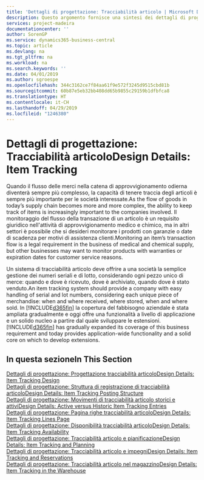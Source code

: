 ```yaml
---
title: 'Dettagli di progettazione: Tracciabilità articolo | Microsoft Docs'
description: Questo argomento fornisce una sintesi dei dettagli di progettazione per la tracciabilità articolo.
services: project-madeira
documentationcenter: ''
author: SorenGP
ms.service: dynamics365-business-central
ms.topic: article
ms.devlang: na
ms.tgt_pltfrm: na
ms.workload: na
ms.search.keywords: ''
ms.date: 04/01/2019
ms.author: sgroespe
ms.openlocfilehash: 344c3162ce7f84aa61f9e572f3245d9515cbd81b
ms.sourcegitcommit: 60b87e5eb32bb408dd65b9855c29159b1dfbfca8
ms.translationtype: HT
ms.contentlocale: it-CH
ms.lasthandoff: 04/29/2019
ms.locfileid: "1246380"
---
```

# <a name="design-details-item-tracking"></a><span data-ttu-id="018d8-103">Dettagli di progettazione: Tracciabilità articolo</span><span class="sxs-lookup"><span data-stu-id="018d8-103">Design Details: Item Tracking</span></span>
<span data-ttu-id="018d8-104">Quando il flusso delle merci nella catena di approvvigionamento odierna diventerà sempre più complesso, la capacità di tenere traccia degli articoli è sempre più importante per le società interessate.</span><span class="sxs-lookup"><span data-stu-id="018d8-104">As the flow of goods in today’s supply chain becomes more and more complex, the ability to keep track of items is increasingly important to the companies involved.</span></span> <span data-ttu-id="018d8-105">Il monitoraggio del flusso della transazione di un articolo è un requisito giuridico nell'attività di approvvigionamento medico e chimico, ma in altri settori è possibile che si desideri monitorare i prodotti con garanzie o date di scadenza per motivi di assistenza clienti.</span><span class="sxs-lookup"><span data-stu-id="018d8-105">Monitoring an item’s transaction flow is a legal requirement in the business of medical and chemical supply, but other businesses may want to monitor products with warranties or expiration dates for customer service reasons.</span></span>  

<span data-ttu-id="018d8-106">Un sistema di tracciabilità articolo deve offrire a una società la semplice gestione dei numeri seriali e di lotto, considerando ogni pezzo unico di merce: quando e dove è ricevuto, dove è archiviato, quando dove è stato venduto.</span><span class="sxs-lookup"><span data-stu-id="018d8-106">An item tracking system should provide a company with easy handling of serial and lot numbers, considering each unique piece of merchandise: when and where received, where stored, when and where sold.</span></span> <span data-ttu-id="018d8-107">In [!INCLUDE[d365fin](includes/d365fin_md.md)] la copertura del fabbisogno aziendale è stata ampliata gradualmente e oggi offre una funzionalità a livello di applicazione e un solido nucleo a partire dal quale sviluppare le estensioni.</span><span class="sxs-lookup"><span data-stu-id="018d8-107">[!INCLUDE[d365fin](includes/d365fin_md.md)] has gradually expanded its coverage of this business requirement and today provides application-wide functionality and a solid core on which to develop extensions.</span></span>  

## <a name="in-this-section"></a><span data-ttu-id="018d8-108">In questa sezione</span><span class="sxs-lookup"><span data-stu-id="018d8-108">In This Section</span></span>  
[<span data-ttu-id="018d8-109">Dettagli di progettazione: Progettazione tracciabilità articolo</span><span class="sxs-lookup"><span data-stu-id="018d8-109">Design Details: Item Tracking Design</span></span>](design-details-item-tracking-design.md)  
[<span data-ttu-id="018d8-110">Dettagli di progettazione: Struttura di registrazione di tracciabilità articolo</span><span class="sxs-lookup"><span data-stu-id="018d8-110">Design Details: Item Tracking Posting Structure</span></span>](design-details-item-tracking-posting-structure.md)  
[<span data-ttu-id="018d8-111">Dettagli di progettazione: Movimenti di tracciabilità articolo storici e attivi</span><span class="sxs-lookup"><span data-stu-id="018d8-111">Design Details: Active versus Historic Item Tracking Entries</span></span>](design-details-active-versus-historic-item-tracking-entries.md)  
[<span data-ttu-id="018d8-112">Dettagli di progettazione: Pagina righe tracciabilità articolo</span><span class="sxs-lookup"><span data-stu-id="018d8-112">Design Details: Item Tracking Lines Page</span></span>](design-details-item-tracking-lines-window.md)  
[<span data-ttu-id="018d8-113">Dettagli di progettazione: Disponibilità tracciabilità articolo</span><span class="sxs-lookup"><span data-stu-id="018d8-113">Design Details: Item Tracking Availability</span></span>](design-details-item-tracking-availability.md)  
[<span data-ttu-id="018d8-114">Dettagli di progettazione: Tracciabilità articolo e pianificazione</span><span class="sxs-lookup"><span data-stu-id="018d8-114">Design Details: Item Tracking and Planning</span></span>](design-details-item-tracking-and-planning.md)  
[<span data-ttu-id="018d8-115">Dettagli di progettazione: Tracciabilità articolo e impegni</span><span class="sxs-lookup"><span data-stu-id="018d8-115">Design Details: Item Tracking and Reservations</span></span>](design-details-item-tracking-and-reservations.md)  
[<span data-ttu-id="018d8-116">Dettagli di progettazione: Tracciabilità articolo nel magazzino</span><span class="sxs-lookup"><span data-stu-id="018d8-116">Design Details: Item Tracking in the Warehouse</span></span>](design-details-item-tracking-in-the-warehouse.md)
